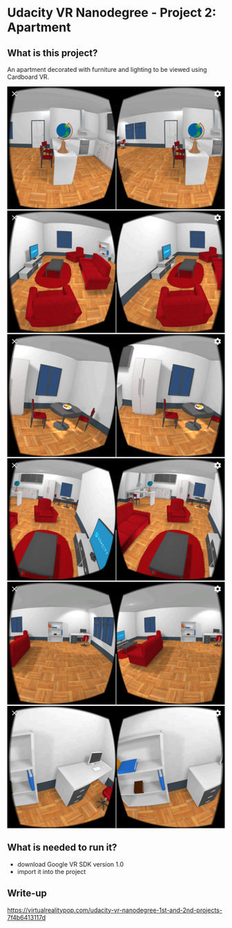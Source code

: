 # Udacity VR Nanodegree - Project 2: Apartment

## What is this project?
An apartment decorated with furniture and lighting to be viewed using Cardboard VR.

![Screenshot](/Screenshots/Screenshot_2017-01-23-22-41-26.png)
![Screenshot](/Screenshots/Screenshot_2017-01-23-22-41-40.png)
![Screenshot](/Screenshots/Screenshot_2017-01-23-22-41-59.png)
![Screenshot](/Screenshots/Screenshot_2017-01-23-22-42-17.png)
![Screenshot](/Screenshots/Screenshot_2017-01-23-22-42-30.png)
![Screenshot](/Screenshots/Screenshot_2017-01-23-22-42-50.png)

## What is needed to run it?
- download Google VR SDK version 1.0
- import it into the project

## Write-up
https://virtualrealitypop.com/udacity-vr-nanodegree-1st-and-2nd-projects-7f4b6413117d